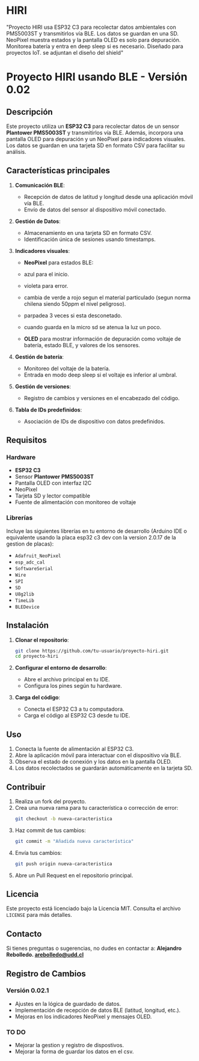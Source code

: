 # HIRI
"Proyecto HIRI usa ESP32 C3 para recolectar datos ambientales con PMS5003ST y transmitirlos vía BLE. Los datos se guardan en una SD. NeoPixel muestra estados y la pantalla OLED es solo para depuración. Monitorea batería y entra en deep sleep si es necesario. Diseñado para proyectos IoT. se adjuntan el diseño del shield"
# Proyecto HIRI usando BLE - Versión 0.02

## Descripción
Este proyecto utiliza un **ESP32 C3** para recolectar datos de un sensor **Plantower PMS5003ST** y transmitirlos vía BLE. Además, incorpora una pantalla OLED para depuración y un NeoPixel para indicadores visuales. Los datos se guardan en una tarjeta SD en formato CSV para facilitar su análisis.

## Características principales

1. **Comunicación BLE**:
   - Recepción de datos de latitud y longitud desde una aplicación móvil vía BLE.
   - Envío de datos del sensor al dispositivo móvil conectado.

2. **Gestión de Datos**:
   - Almacenamiento en una tarjeta SD en formato CSV.
   - Identificación única de sesiones usando timestamps.

3. **Indicadores visuales**:
   - **NeoPixel** para estados BLE:
   - azul para el inicio.
   - violeta para error.
   - cambia de verde a rojo segun el material particulado (segun norma chilena siendo 50ppm el nivel peligroso).
   - parpadea 3 veces si esta desconetado.
   - cuando guarda en la micro sd se atenua la luz un poco.
     
   - **OLED** para mostrar información de depuración como voltaje de batería, estado BLE, y valores de los sensores.

4. **Gestión de batería**:
   - Monitoreo del voltaje de la batería.
   - Entrada en modo deep sleep si el voltaje es inferior al umbral.

5. **Gestión de versiones**:
   - Registro de cambios y versiones en el encabezado del código.

6. **Tabla de IDs predefinidos**:
   - Asociación de IDs de dispositivo con datos predefinidos.

## Requisitos

### Hardware
- **ESP32 C3**
- Sensor **Plantower PMS5003ST**
- Pantalla OLED con interfaz I2C
- NeoPixel
- Tarjeta SD y lector compatible
- Fuente de alimentación con monitoreo de voltaje

### Librerías
Incluye las siguientes librerías en tu entorno de desarrollo (Arduino IDE o equivalente usando la placa esp32 c3 dev con la version 2.0.17 de la gestion de placas):

- `Adafruit_NeoPixel`
- `esp_adc_cal`
- `SoftwareSerial`
- `Wire`
- `SPI`
- `SD`
- `U8g2lib`
- `TimeLib`
- `BLEDevice`

## Instalación

1. **Clonar el repositorio**:
   ```bash
   git clone https://github.com/tu-usuario/proyecto-hiri.git
   cd proyecto-hiri
   ```

2. **Configurar el entorno de desarrollo**:
   - Abre el archivo principal en tu IDE.
   - Configura los pines según tu hardware.

3. **Carga del código**:
   - Conecta el ESP32 C3 a tu computadora.
   - Carga el código al ESP32 C3 desde tu IDE.

## Uso

1. Conecta la fuente de alimentación al ESP32 C3.
2. Abre la aplicación móvil para interactuar con el dispositivo vía BLE.
3. Observa el estado de conexión y los datos en la pantalla OLED.
4. Los datos recolectados se guardarán automáticamente en la tarjeta SD.

## Contribuir

1. Realiza un fork del proyecto.
2. Crea una nueva rama para tu característica o corrección de error:
   ```bash
   git checkout -b nueva-caracteristica
   ```
3. Haz commit de tus cambios:
   ```bash
   git commit -m "Añadida nueva característica"
   ```
4. Envía tus cambios:
   ```bash
   git push origin nueva-caracteristica
   ```
5. Abre un Pull Request en el repositorio principal.

## Licencia
Este proyecto está licenciado bajo la Licencia MIT. Consulta el archivo `LICENSE` para más detalles.

## Contacto
Si tienes preguntas o sugerencias, no dudes en contactar a:
**Alejandro Rebolledo. arebolledo@udd.cl**

## Registro de Cambios

### Versión 0.02.1
- Ajustes en la lógica de guardado de datos.
- Implementación de recepción de datos BLE (latitud, longitud, etc.).
- Mejoras en los indicadores NeoPixel y mensajes OLED.

### TO DO
- Mejorar la gestion y registro de dispostivos.
- Mejorar la forma de guardar los datos en el csv.

